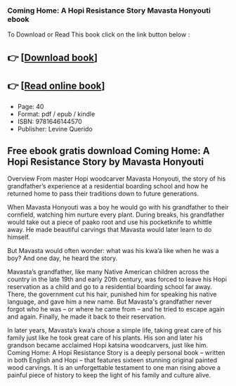 ### Coming Home: A Hopi Resistance Story Mavasta Honyouti ebook

To Download or Read This book click on the link button below :

## 👉  [**[Download book](http://ebooksharez.info/download.php?group=book&from=github.com&id=721547&lnk=1079 "Download book")**]

## 👉  [**[Read online book](http://ebooksharez.info/download.php?group=book&from=github.com&id=721547&lnk=1079 "Read online book")**]


* Page: 40
* Format: pdf / epub / kindle
* ISBN: 9781646144570
* Publisher: Levine Querido



## Free ebook gratis download Coming Home: A Hopi Resistance Story by Mavasta Honyouti


Overview
From master Hopi woodcarver Mavasta Honyouti, the story of his grandfather’s experience at a residential boarding school and how he returned home to pass their traditions down to future generations.
 
 When Mavasta Honyouti was a boy he would go with his grandfather to their cornfield, watching him nurture every plant. During breaks, his grandfather would take out a piece of paako root and use his pocketknife to whittle away. He made beautiful carvings that Mavasta would later learn to do himself.
 
 But Mavasta would often wonder: what was his kwa’a like when he was a boy? And one day, he heard the story.
 
 Mavasta’s grandfather, like many Native American children across the country in the late 19th and early 20th century, was forced to leave his Hopi reservation as a child and go to a residential boarding school far away. There, the government cut his hair, punished him for speaking his native language, and gave him a new name. But Mavasta&#039;s grandfather never forgot who he was – or where he came from – and he tried to escape again and again. Finally, he made it back to their reservation.
 
 In later years, Mavasta’s kwa’a chose a simple life, taking great care of his family just like he took great care of his plants. His son and later his grandson became acclaimed Hopi katsina woodcarvers, just like him. Coming Home: A Hopi Resistance Story is a deeply personal book – written in both English and Hopi – that features sixteen stunning original painted wood carvings. It is an unforgettable testament to one man rising above a painful piece of history to keep the light of his family and culture alive.



